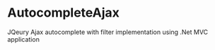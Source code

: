 # AutocompleteAjax

JQeury Ajax autocomplete with filter implementation using .Net MVC application

